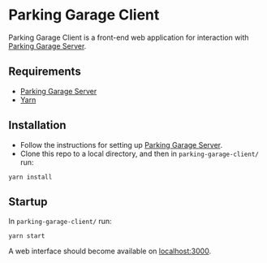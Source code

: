 # Parking Garage Client
Parking Garage Client is a front-end web application for interaction with [Parking Garage Server](https://github.com/alaroche/parking-garage-server).
## Requirements
* [Parking Garage Server](https://github.com/alaroche/parking-garage-server)
* [Yarn](https://yarnpkg.com/)
## Installation
* Follow the instructions for setting up [Parking Garage Server](https://github.com/alaroche/parking-garage-server#readme).
* Clone this repo to a local directory, and then in `parking-garage-client/` run:
```
yarn install
```
## Startup
In `parking-garage-client/` run:
```
yarn start
```
A web interface should become available on [localhost:3000](http://localhost:3000).
